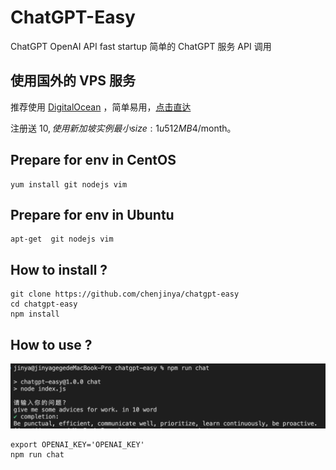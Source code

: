 # ChatGPT-Easy
ChatGPT OpenAI API fast startup
简单的 ChatGPT 服务 API 调用

## 使用国外的 VPS 服务

推荐使用 [DigitalOcean](https://m.do.co/c/28c8264f7e32) ，简单易用，[点击直达](https://m.do.co/c/28c8264f7e32)

注册送 10$, 使用 新加坡实例最小 size: 1u 512MB 4$/month。

## Prepare for env in CentOS 

```shell
yum install git nodejs vim
```

## Prepare for env in Ubuntu 

```shell
apt-get  git nodejs vim
```

## How to install ?

```shell
git clone https://github.com/chenjinya/chatgpt-easy
cd chatgpt-easy
npm install
```

## How to use ?

![example](https://github.com/chenjinya/chatgpt-easy/blob/main/example.png)

```shell
export OPENAI_KEY='OPENAI_KEY'
npm run chat
```



